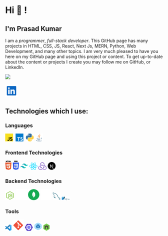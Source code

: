 
<!--
**prasad-kumar/prasad-kumar** is a ✨ _special_ ✨ repository because its `README.md` (this file) appears on your GitHub profile.

Here are some ideas to get you started:

- 🔭 I’m currently working on ...
- 🌱 I’m currently learning ...
- 👯 I’m looking to collaborate on ...
- 🤔 I’m looking for help with ...
- 💬 Ask me about ...
- 📫 How to reach me: ...
- 😄 Pronouns: ...
- ⚡ Fun fact: ...
-->

# Hi 👋 !

## I'm Prasad Kumar

I am a _programmer_, _full-stack developer_. This GitHub page has many projects in HTML, CSS, JS, React, Next Js, MERN, Python, Web Development, and many other topics. I am very much pleased to have you here on my GitHub page and using this project or content. To get up-to-date about the content or projects I create you may follow me on GitHub, or LinkedIn.  

![](https://komarev.com/ghpvc/?username=k-prasad-kumar&color=green)

<div>
<a href="https://www.linkedin.com/in/prasad-kumar-a77650142/" target="_blank"><img src='./images/linkedin-1.svg' alt='LinkedIn' width="8%"></a>

## Technologies which I use:

### Languages

<div>
  <img src ="./images/javascript.svg" alt="JavaScript logo" width="5%" title='JavaScript' style="margin-right: 4px"/>
  <img src ="./images/typescript-1.svg" alt="TypeScript logo" width="5%" title='TypeScript' style="margin-right: 4px"/>
  <img src ="./images/python.svg" alt="Python logo" width="5%" title='Python'/>
  <img src ="./images/java-icon.svg" alt="Java logo" width="5%" title='Java'/>
<div> 

### Frontend Technologies

<div>
  <img src ="./images/html-5.svg" alt="HTML5 logo" width="4%" title='HTML5'/>
  <img src ="./images/css-3.svg" alt="CSS3 logo" width="4%" title='CSS3'/>
  <img src ="./images/tailwindcss-1.svg" alt="Tailwindcss logo" width="5%" title='Tailwindcss'/>
  <img src ="./images/react.svg" alt="react logo" width="5%" title='React'/>
  <img src ="./images/redux.svg" alt="redux logo" width="5%" title='Redux'/>
  <img src ="./images/next-js.svg" alt="nextjs logo" width="5%" title='NextJS'/>
  
<div> 

### Backend Technologies

<div>
  <img src ="./images/nodejs-1.svg" alt="Node logo" width="6%" title='Nodejs'/>
  <img src ="./images/express-1.svg" alt="express logo" width="7%" title='Express'/>
  <img src ="./images/mongodb-1.svg" alt="D3 logo" width="7%" title='MongoDB'/>
  <img src ="./images/prisma.svg" alt="D3 logo" width="7%" title='Prisma ORM'/>
  <img src ="./images/mysql.svg" alt="mysql logo" width="5%" title='MYSQL'/>
  <img src ="./images/sqlite.svg" alt="sqlite logo" width="5%" title='sqlite'/>
</div>

### Tools

<div>
  <img src ="./images/visual-studio-code.svg" alt="VS Code logo" width="4%" title='Visual Studio Code'/>
  <img src ="./images/git-1.svg" alt="Git logo" width="7%" title='Git'/>
  <img src ="./images/eslint.svg" alt="ESLint logo" width="5%" title='ESLint'/>
  <img src ="./images/webpack.svg" alt="Webpack logo" width="5%" title='Webpack'/>
  <img src ="./images/nodemon.svg" alt="Nodemon logo" width="4%" title='Nodemon'/> 
</div>
  
<!-- [![Top Langs](https://github-readme-stats.vercel.app/api/top-langs/?username=k-prasad-kumar&layout)](https://github.com/k-prasad-kumar/github-readme-stats) -->
  
 
